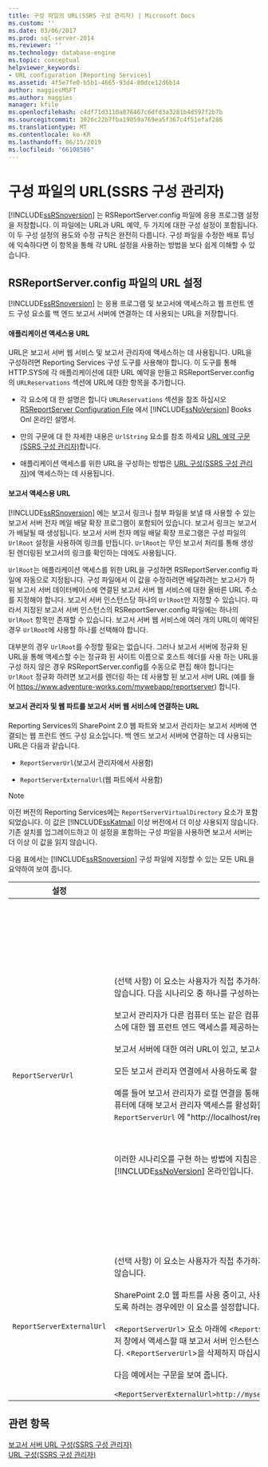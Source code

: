 ```yaml
---
title: 구성 파일의 URL(SSRS 구성 관리자) | Microsoft Docs
ms.custom: ''
ms.date: 03/06/2017
ms.prod: sql-server-2014
ms.reviewer: ''
ms.technology: database-engine
ms.topic: conceptual
helpviewer_keywords:
- URL configuration [Reporting Services]
ms.assetid: 4f5e7fe0-b5b1-4665-93d4-80dce12d6b14
author: maggiesMSFT
ms.author: maggies
manager: kfile
ms.openlocfilehash: c4df71d3110a878467c6dfd3a3281b4d597f2b7b
ms.sourcegitcommit: 3026c22b7fba19059a769ea5f367c4f51efaf286
ms.translationtype: MT
ms.contentlocale: ko-KR
ms.lasthandoff: 06/15/2019
ms.locfileid: "66108586"
---
```

# <a name="urls-in-configuration-files--ssrs-configuration-manager"></a>구성 파일의 URL(SSRS 구성 관리자)
  [!INCLUDE[ssRSnoversion](../../includes/ssrsnoversion-md.md)] 는 RSReportServer.config 파일에 응용 프로그램 설정을 저장합니다. 이 파일에는 URL과 URL 예약, 두 가지에 대한 구성 설정이 포함됩니다. 이 두 구성 설정의 용도와 수정 규칙은 완전히 다릅니다. 구성 파일을 수정한 배포 튜닝에 익숙하다면 이 항목을 통해 각 URL 설정을 사용하는 방법을 보다 쉽게 이해할 수 있습니다.  
  
## <a name="url-settings-in-rsreportserverconfig-file"></a>RSReportServer.config 파일의 URL 설정  
 [!INCLUDE[ssRSnoversion](../../includes/ssrsnoversion-md.md)] 는 응용 프로그램 및 보고서에 액세스하고 웹 프런트 엔드 구성 요소를 백 엔드 보고서 서버에 연결하는 데 사용되는 URL을 저장합니다.  
  
#### <a name="urls-for-application-access"></a>애플리케이션 액세스용 URL  
 URL은 보고서 서버 웹 서비스 및 보고서 관리자에 액세스하는 데 사용됩니다. URL을 구성하려면 Reporting Services 구성 도구를 사용해야 합니다. 이 도구를 통해 HTTP.SYS에 각 애플리케이션에 대한 URL 예약을 만들고 RSReportServer.config의 `URLReservations` 섹션에 URL에 대한 항목을 추가합니다.  
  
-   각 요소에 대 한 설명은 합니다 `URLReservations` 섹션을 참조 하십시오 [RSReportServer Configuration File](../report-server/rsreportserver-config-configuration-file.md) 에서 [!INCLUDE[ssNoVersion](../../includes/ssnoversion-md.md)] Books Onl 온라인 설명서.  
  
-   만의 구문에 대 한 자세한 내용은 `UrlString` 요소를 참조 하세요 [URL 예약 구문 &#40;SSRS 구성 관리자&#41;](url-reservation-syntax-ssrs-configuration-manager.md)합니다.  
  
-   애플리케이션 액세스를 위한 URL을 구성하는 방법은 [URL 구성&#40;SSRS 구성 관리자&#41;](configure-a-url-ssrs-configuration-manager.md)에 액세스하는 데 사용됩니다.  
  
#### <a name="urls-for-report-access"></a>보고서 액세스용 URL  
 [!INCLUDE[ssRSnoversion](../../includes/ssrsnoversion-md.md)] 에는 보고서 링크나 첨부 파일을 보낼 때 사용할 수 있는 보고서 서버 전자 메일 배달 확장 프로그램이 포함되어 있습니다. 보고서 링크는 보고서가 배달될 때 생성됩니다. 보고서 서버 전자 메일 배달 확장 프로그램은 구성 파일의 `UrlRoot` 설정을 사용하여 링크를 만듭니다. `UrlRoot`는 무인 보고서 처리를 통해 생성된 렌더링된 보고서의 링크를 확인하는 데에도 사용됩니다.  
  
 `UrlRoot`는 애플리케이션 액세스를 위한 URL을 구성하면 RSReportServer.config 파일에 자동으로 지정됩니다. 구성 파일에서 이 값을 수정하려면 배달하려는 보고서가 하위 보고서 서버 데이터베이스에 연결된 보고서 서버 웹 서비스에 대한 올바른 URL 주소를 지정해야 합니다. 보고서 서버 인스턴스당 하나의 `UrlRoot`만 지정할 수 있습니다. 따라서 지정된 보고서 서버 인스턴스의 RSReportServer.config 파일에는 하나의 `UrlRoot` 항목만 존재할 수 있습니다. 보고서 서버 웹 서비스에 여러 개의 URL이 예약된 경우 `UrlRoot`에 사용할 하나를 선택해야 합니다.  
  
 대부분의 경우 `UrlRoot`를 수정할 필요는 없습니다. 그러나 보고서 서버에 정규화 된 URL을 통해 액세스할 수는 정규화 된 사이트 이름으로 호스트 헤더를 사용 하는 URL을 구성 하지 않은 경우 RSReportServer.config를 수동으로 편집 해야 합니다는 `UrlRoot` 정규화 하려면 보고서를 렌더링 하는 데 사용할 된 보고서 서버 URL (예를 들어 https://www.adventure-works.com/mywebapp/reportserver) 합니다.  
  
#### <a name="urls-connecting-report-manager-and-web-parts-to-the-report-server-web-service"></a>보고서 관리자 및 웹 파트를 보고서 서버 웹 서비스에 연결하는 URL  
 Reporting Services의 SharePoint 2.0 웹 파트와 보고서 관리자는 보고서 서버에 연결되는 웹 프런트 엔드 구성 요소입니다. 백 엔드 보고서 서버에 연결하는 데 사용되는 URL은 다음과 같습니다.  
  
-   `ReportServerUrl`(보고서 관리자에서 사용함)  
  
-   `ReportServerExternalUrl`(웹 파트에서 사용함)  
  
> [!NOTE]  
>  이전 버전의 Reporting Services에는 `ReportServerVirtualDirectory` 요소가 포함되었습니다. 이 값은 [!INCLUDE[ssKatmai](../../includes/sskatmai-md.md)] 이상 버전에서 더 이상 사용되지 않습니다. 기존 설치를 업그레이드하고 이 설정을 포함하는 구성 파일을 사용하면 보고서 서버는 더 이상 이 값을 읽지 않습니다.  
  
 다음 표에서는 [!INCLUDE[ssRSnoversion](../../includes/ssrsnoversion-md.md)] 구성 파일에 지정할 수 있는 모든 URL을 요약하여 보여 줍니다.  
  
|설정|사용법|Description|  
|-------------|-----------|-----------------|  
|`ReportServerUrl`|(선택 사항) 이 요소는 사용자가 직접 추가하지 않는 한 RSReportServer.config 파일에 포함되지 않습니다. 다음 시나리오 중 하나를 구성하는 경우에만 이 요소를 설정합니다.<br /><br /> 보고서 관리자가 다른 컴퓨터 또는 같은 컴퓨터의 다른 인스턴스에서 실행되는 보고서 서버 웹 서비스에 대한 웹 프런트 엔드 액세스를 제공하는 경우.<br /><br /> 보고서 서버에 대한 여러 URL이 있고, 보고서 관리자가 특정 URL을 사용하도록 하려는 경우.<br /><br /> 모든 보고서 관리자 연결에서 사용하도록 할 특정 보고서 서버 URL이 있는 경우.<br /><br /> 예를 들어 보고서 관리자가 로컬 연결을 통해 보고서 서버에 연결하도록 하면서 네트워크의 모든 컴퓨터에 대해 보고서 관리자 액세스를 활성화할 수 있습니다. 이 경우 구성할 수 있습니다 `ReportServerUrl` 에 "http://localhost/reportserver "입니다.<br /><br /> <br /><br /> 이러한 시나리오를 구현 하는 방법에 지침은 [보고서 관리자 구성 &#40;기본 모드&#41; ](../report-server/configure-web-portal.md) 에서 [!INCLUDE[ssNoVersion](../../includes/ssnoversion-md.md)] 온라인입니다.|이 값은 보고서 서버 웹 서비스에 대한 URL을 지정합니다. 보고서 관리자 애플리케이션은 시작할 때 이 값을 읽습니다. 이 값을 설정하면 보고서 관리자는 URL에 지정된 보고서 서버에 연결됩니다.<br /><br /> 기본적으로 보고서 관리자는 보고서 관리자와 동일한 보고서 서버 인스턴스 내에서 실행되는 보고서 서버 웹 서비스에 대한 웹 프런트 엔드 액세스를 제공합니다. 다른 인스턴스에 속하거나 다른 컴퓨터의 인스턴스에서 실행되는 보고서 서버 웹 서비스에서 보고서 관리자를 사용하려면 이 URL을 설정하여 외부 보고서 서버 웹 서비스에 연결하도록 보고서 관리자에 지시하면 됩니다.<br /><br /> 연결하려는 보고서 서버에 SSL(Secure Sockets Layer) 인증서가 설치된 경우 `ReportServerUrl` 값은 해당 인증서에 등록된 서버의 이름이어야 합니다. 오류를 받게 되 면 "기본 연결이 닫혔습니다. 설정할 수 없습니다 SSL/TLS 보안 채널에 대 한 트러스트 관계 "를 설정 `ReportServerUrl` SSL 인증서가 발급 된 서버의 정규화 된 도메인 이름입니다. 예를 들어 인증서가 **https:\//adventure-works.com.onlinesales**에 등록된 경우 보고서 서버 URL은 **https:\//adventure-works.com.onlinesales/reportserver**가 됩니다.|  
|`ReportServerExternalUrl`|(선택 사항) 이 요소는 사용자가 직접 추가하지 않는 한 RSReportServer.config 파일에 포함되지 않습니다.<br /><br /> SharePoint 2.0 웹 파트를 사용 중이고, 사용자가 보고서를 검색하여 새 브라우저 창에서 열 수 있도록 하려는 경우에만 이 요소를 설정합니다.<br /><br /> <`ReportServerUrl`> 요소 아래에 <`ReportServerExternalUrl`>을 추가한 다음 별도의 브라우저 창에서 액세스할 때 보고서 서버 인스턴스로 확인되는 정규화된 보고서 서버 이름으로 설정합니다. <`ReportServerUrl`>을 삭제하지 마십시오.<br /><br /> 다음 예에서는 구문을 보여 줍니다.<br /><br /> `<ReportServerExternalUrl>http://myserver/reportserver</ReportServerExternalUrl>`|이 값은 SharePoint 2.0 웹 파트에서 사용됩니다.<br /><br /> 이전 릴리스에서는 인터넷 연결 보고서 서버에 보고서 작성기를 배포하기 위해 이 값을 설정하는 것이 권장되었습니다. 이는 테스트되지 않은 배포 시나리오입니다. 보고서 작성기에 대한 인터넷 액세스를 지원하기 위해 과거에 이 설정을 사용했다면 대체 전략을 고려해야 합니다.|  
  
## <a name="see-also"></a>관련 항목  
 [보고서 서버 URL 구성&#40;SSRS 구성 관리자&#41;](configure-report-server-urls-ssrs-configuration-manager.md)   
 [URL 구성&#40;SSRS 구성 관리자&#41;](configure-a-url-ssrs-configuration-manager.md)  
  
  
